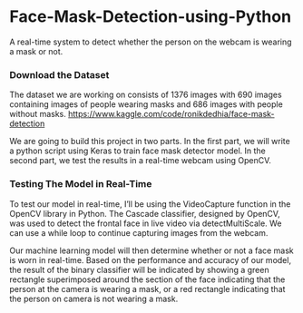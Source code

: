 # Face-Mask-Detection-using-Python
 A real-time system to detect whether the person on the webcam is wearing a mask or not.


### Download the Dataset
The dataset we are working on consists of 1376 images with 690 images containing images of people wearing masks and 686 images with people without masks.
https://www.kaggle.com/code/ronikdedhia/face-mask-detection

We are going to build this project in two parts. In the first part, we will write a python script using Keras to train face mask detector model. In the second part, we test the results in a real-time webcam using OpenCV.

### Testing The Model in Real-Time
To test our model in real-time, I’ll be using the VideoCapture function in the OpenCV library in Python. The Cascade classifier, designed by OpenCV, was used to detect the frontal face in live video via detectMultiScale. We can use a while loop to continue capturing images from the webcam.

Our machine learning model will then determine whether or not a face mask is worn in real-time. Based on the performance and accuracy of our model, the result of the binary classifier will be indicated by showing a green rectangle superimposed around the section of the face indicating that the person at the camera is wearing a mask, or a red rectangle indicating that the person on camera is not wearing a mask.

